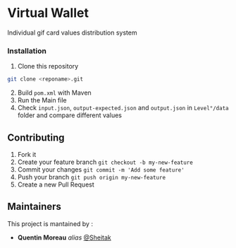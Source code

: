 # Virtual Wallet

Individual gif card values distribution system

### Installation
1. Clone this repository
```bash
git clone <reponame>.git
```
2. Build `pom.xml` with Maven
3. Run the Main file
4. Check `input.json`, `output-expected.json` and `output.json` in `Level°/data` folder and compare different values

## Contributing
1. Fork it
2. Create your feature branch `git checkout -b my-new-feature`
3. Commit your changes `git commit -m 'Add some feature'`
4. Push your branch `git push origin my-new-feature`
5. Create a new Pull Request

## Maintainers
This project is mantained by :
* **Quentin Moreau** _alias_ [@Sheitak](https://github.com/Sheitak)

